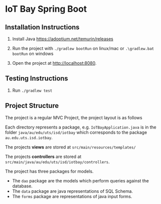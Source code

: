 # IoT Bay Spring Boot

## Installation Instructions

1. Install Java <https://adoptium.net/temurin/releases>

2. Run the project with `./gradlew bootRun` on linux/mac or
   `.\gradlew.bat bootRun` on windows

3. Open the project at <http://localhost:8080>.

## Testing Instructions

1. Run `./gradlew test`

## Project Structure

The project is a regular MVC Project, the project layout is as follows

Each directory represents a package, e.g. `IoTBayApplication.java` is in the
folder `java/au/edu/uts/isd/iotbay` which corresponds to the package
`au.edu.uts.isd.iotbay`.

The projects **views** are stored at `src/main/resources/templates/`

The projects **controllers** are stored at
`src/main/java/au/edu/uts/isd/iotbay/controllers`.

The project has three packages for models.

- The `dao` package are the models which perform queries against the database.
- The `data` package are java representations of SQL Schema.
- The `forms` package are representations of java input forms.
